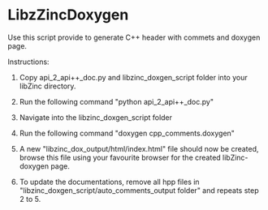 LibzZincDoxygen
===============

Use this script provide to generate C++ header with commets and doxygen page.

Instructions:
1. Copy api_2_api++_doc.py and libzinc_doxgen_script folder into your libZinc directory.

2. Run the following command "python api_2_api++_doc.py"

3. Navigate into the libzinc_doxgen_script folder

4. Run the following command "doxygen cpp_comments.doxygen"

5. A new "libzinc_dox_output/html/index.html" file should now be created, browse this file using your favourite browser for the created libZinc-doxygen page.

6. To update the documentations, remove all hpp files in "libzinc_doxgen_script/auto_comments_output folder" and repeats step 2 to 5.